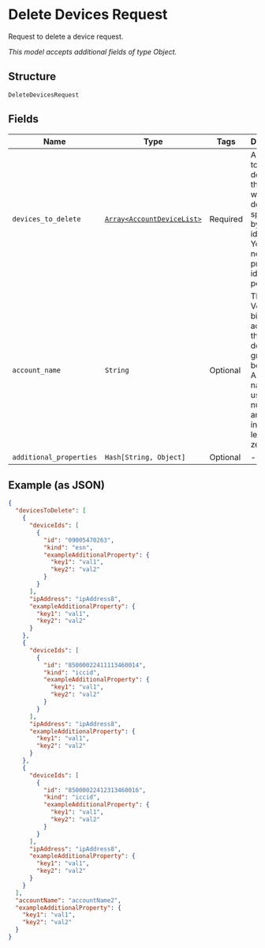
# Delete Devices Request

Request to delete a device request.

*This model accepts additional fields of type Object.*

## Structure

`DeleteDevicesRequest`

## Fields

| Name | Type | Tags | Description |
|  --- | --- | --- | --- |
| `devices_to_delete` | [`Array<AccountDeviceList>`](../../doc/models/account-device-list.md) | Required | A list of up to 100 devices that you want to delete, specified by device identifier. You only need to provide one identifier per device. |
| `account_name` | `String` | Optional | The Verizon billing account that the device group belongs to. An account name is usually numeric, and must include any leading zeros. |
| `additional_properties` | `Hash[String, Object]` | Optional | - |

## Example (as JSON)

```json
{
  "devicesToDelete": [
    {
      "deviceIds": [
        {
          "id": "09005470263",
          "kind": "esn",
          "exampleAdditionalProperty": {
            "key1": "val1",
            "key2": "val2"
          }
        }
      ],
      "ipAddress": "ipAddress8",
      "exampleAdditionalProperty": {
        "key1": "val1",
        "key2": "val2"
      }
    },
    {
      "deviceIds": [
        {
          "id": "85000022411113460014",
          "kind": "iccid",
          "exampleAdditionalProperty": {
            "key1": "val1",
            "key2": "val2"
          }
        }
      ],
      "ipAddress": "ipAddress8",
      "exampleAdditionalProperty": {
        "key1": "val1",
        "key2": "val2"
      }
    },
    {
      "deviceIds": [
        {
          "id": "85000022412313460016",
          "kind": "iccid",
          "exampleAdditionalProperty": {
            "key1": "val1",
            "key2": "val2"
          }
        }
      ],
      "ipAddress": "ipAddress8",
      "exampleAdditionalProperty": {
        "key1": "val1",
        "key2": "val2"
      }
    }
  ],
  "accountName": "accountName2",
  "exampleAdditionalProperty": {
    "key1": "val1",
    "key2": "val2"
  }
}
```

